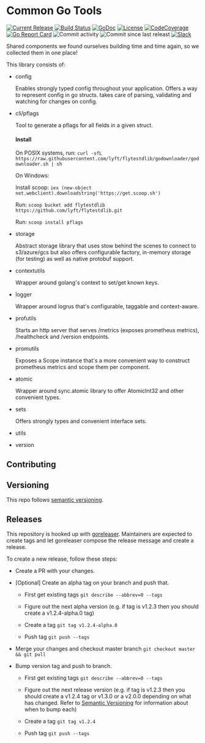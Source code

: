 Common Go Tools
=====================
[![Current Release](https://img.shields.io/github/release/lyft/flytestdlib.svg)](https://github.com/lyft/flytestdlib/releases/latest)
[![Build Status](https://travis-ci.org/lyft/flytestdlib.svg?branch=master)](https://travis-ci.org/lyft/flytestdlib)
[![GoDoc](https://godoc.org/github.com/lyft/flytestdlib?status.svg)](https://godoc.org/github.com/lyft/flytestdlib)
[![License](https://img.shields.io/badge/LICENSE-Apache2.0-ff69b4.svg)](http://www.apache.org/licenses/LICENSE-2.0.html)
[![CodeCoverage](https://img.shields.io/codecov/c/github/lyft/flytestdlib.svg)](https://codecov.io/gh/lyft/flytestdlib)
[![Go Report Card](https://goreportcard.com/badge/github.com/lyft/flytestdlib)](https://goreportcard.com/report/github.com/lyft/flytestdlib)
![Commit activity](https://img.shields.io/github/commit-activity/w/lyft/flytestdlib.svg?style=plastic)
![Commit since last releast](https://img.shields.io/github/commits-since/lyft/flytestdlib/latest.svg?style=plastic)
[![Slack](https://img.shields.io/badge/slack-join_chat-white.svg?logo=slack&style=social)](https://slack.flyte.org)

Shared components we found ourselves building time and time again, so we collected them in one place!

This library consists of:
 - config

   Enables strongly typed config throughout your application. Offers a way to represent config in go structs. takes care of parsing, validating and watching for changes on config.

 - cli/pflags

   Tool to generate a pflags for all fields in a given struct.

   #### Install

   On POSIX systems, run: `curl -sfL https://raw.githubusercontent.com/lyft/flytestdlib/godownloader/godownloader.sh | sh`

   On Windows:

   Install scoop: `iex (new-object net.webclient).downloadstring('https://get.scoop.sh')`

   Run: `scoop bucket add flytestdlib https://github.com/lyft/flytestdlib.git`

   Run: `scoop install pflags`

 - storage

   Abstract storage library that uses stow behind the scenes to connect to s3/azure/gcs but also offers configurable factory, in-memory storage (for testing) as well as native protobuf support.

 - contextutils

   Wrapper around golang's context to set/get known keys.

 - logger

   Wrapper around logrus that's configurable, taggable and context-aware.

 - profutils

   Starts an http server that serves /metrics (exposes prometheus metrics), /healthcheck and /version endpoints.

 - promutils

   Exposes a Scope instance that's a more convenient way to construct prometheus metrics and scope them per component.

 - atomic

   Wrapper around sync.atomic library to offer AtomicInt32 and other convenient types.

 - sets

   Offers strongly types and convenient interface sets.

 - utils
 - version

Contributing
------------

## Versioning

This repo follows [semantic versioning](https://semver.org/).

## Releases

This repository is hooked up with [goreleaser](https://goreleaser.com/). Maintainers are expected to create tags and let goreleaser compose the release message and create a release.

To create a new release, follow these steps:

- Create a PR with your changes.

- [Optional] Create an alpha tag on your branch and push that.

  - First get existing tags `git describe --abbrev=0 --tags`

  - Figure out the next alpha version (e.g. if tag is v1.2.3 then you should create a v1.2.4-alpha.0 tag)

  - Create a tag `git tag v1.2.4-alpha.0`

  - Push tag `git push --tags`

- Merge your changes and checkout master branch `git checkout master && git pull`

- Bump version tag and push to branch.

  - First get existing tags `git describe --abbrev=0 --tags`

  - Figure out the next release version (e.g. if tag is v1.2.3 then you should create a v1.2.4 tag or v1.3.0 or a v2.0.0 depending on what has changed. Refer to [Semantic Versioning](https://semver.org/) for information about when to bump each)

  - Create a tag `git tag v1.2.4`

  - Push tag `git push --tags`

